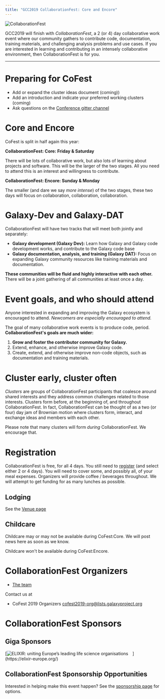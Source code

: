 ```yaml
---
title: "GCC2019 CollaborationFest: Core and Encore"
---
```


<slot name="Events/GCC2019/Header" />

<img class="float-right" src="/src/events/gcc2014/hackathon/HackLaptops.jpg" alt="CollaborationFest" />

GCC2019 will finish with *CollaborationFest*, a 2 (or 4) day collaborative work event where our community gathers to contribute code, documentation, training materials, and challenging analysis problems and use cases.  If you are interested in learning and contributing in an intensely collaborative environment, then CollaborationFest is for you.

----

# Preparing for CoFest

* Add or expand the cluster ideas document (coming))
* Add an introduction and indicate your preferred working clusters (coming)
* Ask questions on the [Conference gitter channel](https://gitter.im/galaxyproject/gcc)


# Core and Encore

CoFest is split in half again this year:

**CollaborationFest: Core: Friday & Saturday** 

There will be lots of collaborative work, but also lots of learning about projects and software.  This will be the larger of the two stages.  All you need to attend this is an interest and willingness to contribute.

**CollaborationFest: Encore: Sunday & Monday**

The smaller (and dare we say *more intense*) of the two stages, these two days will focus on collaboration, collaboration, collaboration.

#  Galaxy-Dev and Galaxy-DAT

CollaborationFest will have two tracks that will meet both jointly and separately:

* **Galaxy development (Galaxy Dev):** Learn how Galaxy and Galaxy code development works, and contribute to the Galaxy code base
* **Galaxy documentation, analysis, and training (Galaxy DAT):** Focus on expanding Galaxy community resources like training materials and documentation.

**These communities will be fluid and highly interactive with each other.**  There will be a joint gathering of all communities at least once a day.

# Event goals, and who should attend

Anyone interested in expanding and improving the Galaxy ecosystem is encouraged to attend.  *Newcomers are especially encouraged to attend.*

The goal of many collaborative work events is to produce code, period.  **CollaborationFest's goals are much wider:**

1. **Grow and foster the contributor community for Galaxy.**
1. Extend, enhance, and otherwise improve Galaxy code.
1. Create, extend, and otherwise improve non-code objects, such as documentation and training materials.

# Cluster early, cluster often

*Clusters* are groups of CollaborationFest participants that coalesce around shared interests and they address common challenges related to those interests.  Clusters form before, at the beginning of, and throughout CollaborationFest.  In fact, CollaborationFest can be thought of as a two (or four) day jam of Brownian motion where clusters form, interact, and exchange ideas and members with each other.

Please note that many clusters will form *during* CollaborationFest.  We encourage that.  

# Registration

CollaborationFest is free, for all 4 days.  You still need to [register](/src/events/gcc2019/registration/index.md) (and select either 2 or 4 days).  You will need to cover some, and possibly all, of your meal expenses. Organizers will provide coffee / beverages throughout. We will attempt to get funding for as many lunches as possible.

## Lodging

See the [Venue page](/src/events/gcc2019/venue/index.md)

## Childcare

Childcare may or may not be available during CoFest:Core.  We will post news here as soon as we know.

Childcare won't be available during CoFest:Encore.

# CollaborationFest Organizers

* [The team](https://galaxyproject.org/events/gcc2019/organizers/#collaborationfest-organizers)

Contact us at
* CoFest 2019 Organizers <cofest2019-org@lists.galaxyproject.org>

# CollaborationFest Sponsors

## Giga Sponsors

<div class="center">
[<img style="max-height: 9.5em; padding-right: 1em;" src="/src/images/logos/elixir-logo-big.png" alt="ELIXIR: uniting Europe’s leading life science organisations" />](https://elixir-europe.org/)
</div>

## CollaborationFest Sponsorship Opportunities

Interested in helping make this event happen?  See the [sponsorship page](/src/events/gcc2019/sponsors/index.md#collaborationfest-sponsorships) for options.
